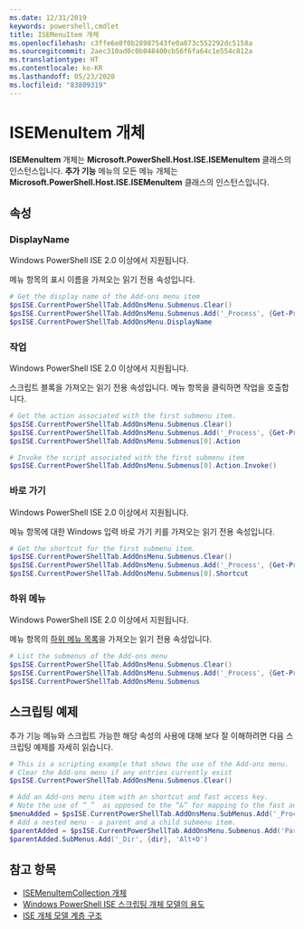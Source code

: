```yaml
---
ms.date: 12/31/2019
keywords: powershell,cmdlet
title: ISEMenuItem 개체
ms.openlocfilehash: c3ffe6e8f0b28987543fe0a873c552292dc5158a
ms.sourcegitcommit: 2aec310ad0c0b048400cb56f6fa64c1e554c812a
ms.translationtype: HT
ms.contentlocale: ko-KR
ms.lasthandoff: 05/23/2020
ms.locfileid: "83809319"
---
```

# <a name="the-isemenuitem-object"></a>ISEMenuItem 개체

**ISEMenuItem** 개체는 **Microsoft.PowerShell.Host.ISE.ISEMenuItem** 클래스의 인스턴스입니다.
**추가 기능** 메뉴의 모든 메뉴 개체는 **Microsoft.PowerShell.Host.ISE.ISEMenuItem** 클래스의 인스턴스입니다.

## <a name="properties"></a>속성

### <a name="displayname"></a>DisplayName

Windows PowerShell ISE 2.0 이상에서 지원됩니다.

메뉴 항목의 표시 이름을 가져오는 읽기 전용 속성입니다.

```powershell
# Get the display name of the Add-ons menu item
$psISE.CurrentPowerShellTab.AddOnsMenu.Submenus.Clear()
$psISE.CurrentPowerShellTab.AddOnsMenu.Submenus.Add('_Process', {Get-Process}, 'Alt+P')
$psISE.CurrentPowerShellTab.AddOnsMenu.DisplayName
```

### <a name="action"></a>작업

Windows PowerShell ISE 2.0 이상에서 지원됩니다.

스크립트 블록을 가져오는 읽기 전용 속성입니다. 메뉴 항목을 클릭하면 작업을 호출합니다.

```powershell
# Get the action associated with the first submenu item.
$psISE.CurrentPowerShellTab.AddOnsMenu.Submenus.Clear()
$psISE.CurrentPowerShellTab.AddOnsMenu.Submenus.Add('_Process', {Get-Process}, 'Alt+P')
$psISE.CurrentPowerShellTab.AddOnsMenu.Submenus[0].Action

# Invoke the script associated with the first submenu item
$psISE.CurrentPowerShellTab.AddOnsMenu.Submenus[0].Action.Invoke()
```

### <a name="shortcut"></a>바로 가기

Windows PowerShell ISE 2.0 이상에서 지원됩니다.

메뉴 항목에 대한 Windows 입력 바로 가기 키를 가져오는 읽기 전용 속성입니다.

```powershell
# Get the shortcut for the first submenu item.
$psISE.CurrentPowerShellTab.AddOnsMenu.Submenus.Clear()
$psISE.CurrentPowerShellTab.AddOnsMenu.Submenus.Add('_Process', {Get-Process}, 'Alt+P')
$psISE.CurrentPowerShellTab.AddOnsMenu.Submenus[0].Shortcut
```

### <a name="submenus"></a>하위 메뉴

Windows PowerShell ISE 2.0 이상에서 지원됩니다.

메뉴 항목의 [하위 메뉴 목록](The-ISEMenuItemCollection-Object.md)을 가져오는 읽기 전용 속성입니다.

```powershell
# List the submenus of the Add-ons menu
$psISE.CurrentPowerShellTab.AddOnsMenu.Submenus.Clear()
$psISE.CurrentPowerShellTab.AddOnsMenu.Submenus.Add('_Process', {Get-Process}, 'Alt+P')
$psISE.CurrentPowerShellTab.AddOnsMenu.Submenus
```

## <a name="scripting-example"></a>스크립팅 예제

추가 기능 메뉴와 스크립트 가능한 해당 속성의 사용에 대해 보다 잘 이해하려면 다음 스크립팅 예제를 자세히 읽습니다.

```powershell
# This is a scripting example that shows the use of the Add-ons menu.
# Clear the Add-ons menu if any entries currently exist
$psISE.CurrentPowerShellTab.AddOnsMenu.Submenus.Clear()

# Add an Add-ons menu item with an shortcut and fast access key.
# Note the use of “_”  as opposed to the “&” for mapping to the fast access key letter for the menu item.
$menuAdded = $psISE.CurrentPowerShellTab.AddOnsMenu.SubMenus.Add('_Process', {Get-Process}, 'Alt+P')
# Add a nested menu - a parent and a child submenu item.
$parentAdded = $psISE.CurrentPowerShellTab.AddOnsMenu.Submenus.Add('Parent', $null, $null)
$parentAdded.SubMenus.Add('_Dir', {dir}, 'Alt+D')
```

## <a name="see-also"></a>참고 항목

- [ISEMenuItemCollection 개체](The-ISEMenuItemCollection-Object.md)
- [Windows PowerShell ISE 스크립팅 개체 모델의 용도](Purpose-of-the-Windows-PowerShell-ISE-Scripting-Object-Model.md)
- [ISE 개체 모델 계층 구조](The-ISE-Object-Model-Hierarchy.md)
